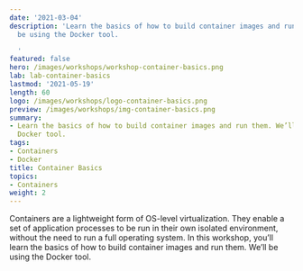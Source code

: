 ```yaml
---
date: '2021-03-04'
description: 'Learn the basics of how to build container images and run them. We’ll
  be using the Docker tool.

  '
featured: false
hero: /images/workshops/workshop-container-basics.png
lab: lab-container-basics
lastmod: '2021-05-19'
length: 60
logo: /images/workshops/logo-container-basics.png
preview: /images/workshops/img-container-basics.png
summary:
- Learn the basics of how to build container images and run them. We’ll be using the
  Docker tool.
tags:
- Containers
- Docker
title: Container Basics
topics:
- Containers
weight: 2
---
```


Containers are a lightweight form of OS-level virtualization. They enable a set of application processes to be run in their own isolated environment, without the need to run a full operating system. In this workshop, you’ll learn the basics of how to build container images and run them. We’ll be using the Docker tool.